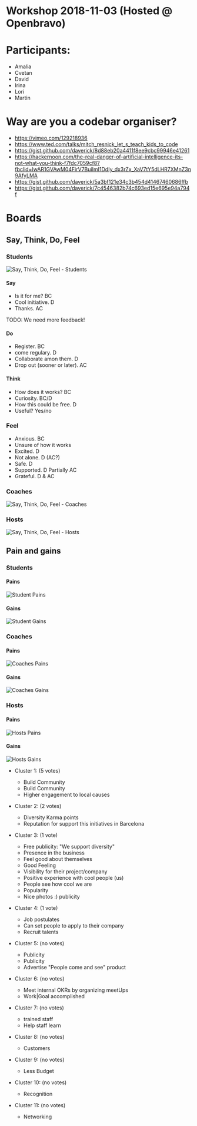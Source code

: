 # Workshop 2018-11-03 (Hosted @ Openbravo)


# Participants:
* Amalia
* Cvetan
* David
* Irina
* Lori
* Martin

# Way are you a codebar organiser?

* https://vimeo.com/129218936
* https://www.ted.com/talks/mitch_resnick_let_s_teach_kids_to_code
* https://gist.github.com/daverick/8d88eb20a4411f8ee9cbc99946e41261
* https://hackernoon.com/the-real-danger-of-artificial-intelligence-its-not-what-you-think-f7fdc7059cf8?fbclid=IwAR1GVAwM04FirV7BuiImI1DdIy_dx3rZx_XaV7tY5dLHR7XMnZ3n9AfyLMA
* https://gist.github.com/daverick/5a3bf121e34c3b454d41467460686ffb
* https://gist.github.com/daverick/7c4546382b74c693ed15e695e94a794f

# Boards

## Say, Think, Do, Feel
### Students

![Say, Think, Do, Feel - Students](say-think-do-feel-students.jpg?raw=true "Say, Think, Do, Feel - Students")

#### Say

* Is it for me? BC
* Cool initiative. D
* Thanks. AC

TODO: We need more feedback!

#### Do

* Register. BC
* come regulary. D
* Collaborate amon them. D
* Drop out (sooner or later). AC

#### Think

* How does it works? BC
* Curiosity. BC/D
* How this could be free. D
* Useful? Yes/no

### Feel

* Anxious. BC
* Unsure of how it works
* Excited. D
* Not alone. D (AC?)
* Safe. D
* Supported. D Partially AC
* Grateful. D & AC

### Coaches

![Say, Think, Do, Feel - Coaches](say-think-do-feel-coaches.jpg?raw=true "Say, Think, Do, Feel - Coaches")

### Hosts

![Say, Think, Do, Feel - Hosts](say-think-do-feel-hosts.jpg?raw=true "Say, Think, Do, Feel - Hosts")

## Pain and gains

### Students
#### Pains
![Student Pains](s-pain.jpg?raw=true "Student pains")

#### Gains
![Student Gains](s-gain.jpg?raw=true "Student gains")

### Coaches
#### Pains
![Coaches Pains](c-pain.jpg?raw=true "Coaches pains")
#### Gains
![Coaches Gains](c-gain.jpg?raw=true "Coaches gains")

### Hosts
#### Pains
![Hosts Pains](h-pain.jpg?raw=true "Hosts pains")

#### Gains
![Hosts Gains](h-gain.jpg?raw=true "Hosts gains")

* Cluster 1: (5 votes)
  * Build Community
  * Build Community
  * Higher engagement to local causes

* Cluster 2: (2 votes)
  * Diversity Karma points
  * Reputation for support this initiatives in Barcelona

* Cluster 3: (1 vote)
  * Free publicity: "We support diversity"
  * Presence in the business
  * Feel good about themselves
  * Good Feeling
  * Visibility for their project/company
  * Positive experience with cool people (us)
  * People see how cool we are
  * Popularity
  * Nice photos :) publicity

* Cluster 4: (1 vote)
  * Job postulates
  * Can set people to apply to their company
  * Recruit talents

* Cluster 5: (no votes)
  * Publicity
  * Publicity
  * Advertise "People come and see" product


* Cluster 6: (no votes)
  * Meet internal OKRs by organizing meetUps
  * Work|Goal accomplished

* Cluster 7: (no votes)
  * trained staff
  * Help staff learn

* Cluster 8: (no votes)
  * Customers

* Cluster 9: (no votes)
  * Less Budget

* Cluster 10: (no votes)
  * Recognition

* Cluster 11: (no votes)
  * Networking
